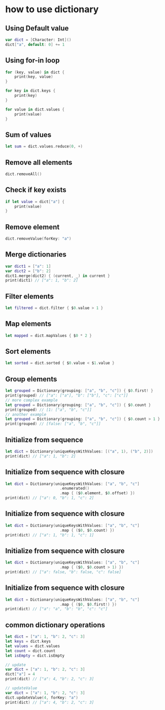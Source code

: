 # how to use dictionary

## Using Default value

```swift
var dict = [Character: Int]()
dict["a", default: 0] += 1
```

## Using for-in loop

```swift
for (key, value) in dict {
    print(key, value)
}

for key in dict.keys {
    print(key)
}

for value in dict.values {
    print(value)
}
```

## Sum of values

```swift
let sum = dict.values.reduce(0, +)
```

## Remove all elements

```swift
dict.removeAll()
```

## Check if key exists

```swift
if let value = dict["a"] {
    print(value)
}
```

## Remove element

```swift
dict.removeValue(forKey: "a")
```

## Merge dictionaries

```swift
var dict1 = ["a": 1]
var dict2 = ["b": 2]
dict1.merge(dict2) { (current, _) in current }
print(dict1) // ["a": 1, "b": 2]
```

## Filter elements

```swift
let filtered = dict.filter { $0.value > 1 }
```

## Map elements

```swift
let mapped = dict.mapValues { $0 * 2 }
```

## Sort elements

```swift
let sorted = dict.sorted { $0.value < $1.value }
```

## Group elements

```swift
let grouped = Dictionary(grouping: ["a", "b", "c"]) { $0.first! }
print(grouped) // ["a": ["a"], "b": ["b"], "c": ["c"]]
// more complex example
let grouped = Dictionary(grouping: ["a", "b", "c"]) { $0.count }
print(grouped) // [1: ["a", "b", "c"]]
// another example
let grouped = Dictionary(grouping: ["a", "b", "c"]) { $0.count > 1 }
print(grouped) // [false: ["a", "b", "c"]]
```

## Initialize from sequence

```swift
let dict = Dictionary(uniqueKeysWithValues: [("a", 1), ("b", 2)])
print(dict) // ["a": 1, "b": 2]
```

## Initialize from sequence with closure

```swift
let dict = Dictionary(uniqueKeysWithValues: ["a", "b", "c"]
                        .enumerated()
                        .map { ($0.element, $0.offset) })
print(dict) // ["a": 0, "b": 1, "c": 2]
```

## Initialize from sequence with closure

```swift
let dict = Dictionary(uniqueKeysWithValues: ["a", "b", "c"]
                        .map { ($0, $0.count) })
print(dict) // ["a": 1, "b": 1, "c": 1]
```

## Initialize from sequence with closure

```swift
let dict = Dictionary(uniqueKeysWithValues: ["a", "b", "c"]
                        .map { ($0, $0.count > 1) })
print(dict) // ["a": false, "b": false, "c": false]
```

## Initialize from sequence with closure

```swift
let dict = Dictionary(uniqueKeysWithValues: ["a", "b", "c"]
                        .map { ($0, $0.first!) })
print(dict) // ["a": "a", "b": "b", "c": "c"]
```

## common dictionary operations

```swift
let dict = ["a": 1, "b": 2, "c": 3]
let keys = dict.keys
let values = dict.values
let count = dict.count
let isEmpty = dict.isEmpty

// update
var dict = ["a": 1, "b": 2, "c": 3]
dict["a"] = 4
print(dict) // ["a": 4, "b": 2, "c": 3]

// updateValue
var dict = ["a": 1, "b": 2, "c": 3]
dict.updateValue(4, forKey: "a")
print(dict) // ["a": 4, "b": 2, "c": 3]

```
